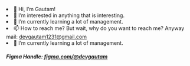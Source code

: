 
<html>
<body>

<p class="info">
<li>👋 Hi, I’m Gautam!</li>
<li>👀 I’m interested in anything that is interesting.</li>
<li>🌱 I’m currently learning a lot of management.</li>
<li>📫 How to reach me? But wait, why do you want to reach me?
Anyway mail: <a href="devgautam1231@gmail.com">devgautam1231@gmail.com</a>  </li>
<li>🌱 I’m currently learning a lot of management.</li>
</p>

<!--
<h3 class="head">My Skillset</h3>
<div class="container">

<div class="card">
<h4>Web Development</h4>
<li>React.js</li>
<li>Next.js</li>
<li>HTML,CSS,ES6</li>
</div>
<div class="card">
<h4>Web Scraping</h4>
<li>Scrapy</li>
<li>Selenium</li>
<li>bs4</li>
</div>
<div class="card">
<h4>Mobile Development</h4>
<li>Native with Kotlin/Java</li>
<li>React Native</li>
<li>Flutter</li>
</div>

</div>
-->
<h5 class="figma">Figma Handle: <a href="https://www.figma.com/@devgautam">figma.com/@devgautam</a></h5>
</body>
</html>
<!---
DevGautam2000/DevGautam2000 is a ✨ special ✨ repository because its `README.md` (this file) appears on your GitHub profile.
You can click the Preview link to take a look at your changes.
--->

